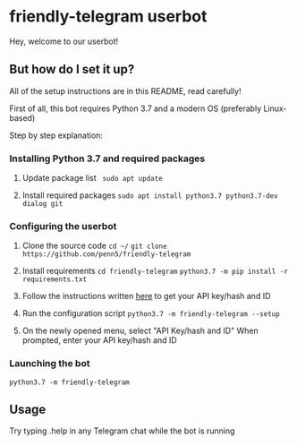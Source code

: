# friendly-telegram userbot

Hey, welcome to our userbot!

## But how do I set it up?

All of the setup instructions are in this README, read carefully!

First of all, this bot requires Python 3.7 and a modern OS (preferably Linux-based)

Step by step explanation:

### Installing Python 3.7 and required packages

1. Update package list
` sudo apt update`

2. Install required packages
`sudo apt install python3.7 python3.7-dev dialog git`

### Configuring the userbot

1. Clone the source code
`cd ~/`
`git clone https://github.com/penn5/friendly-telegram`

2. Install requirements
`cd friendly-telegram`
`python3.7 -m pip install -r requirements.txt`

3.  Follow the instructions written [here](https://core.telegram.org/api/obtaining_api_id "here") to get your API key/hash and ID

4. Run the configuration script
`python3.7 -m friendly-telegram --setup`

5. On the newly opened menu, select "API Key/hash and ID"
When prompted, enter your API key/hash and ID

### Launching the bot

`python3.7 -m friendly-telegram`

## Usage

Try typing .help in any Telegram chat while the bot is running
